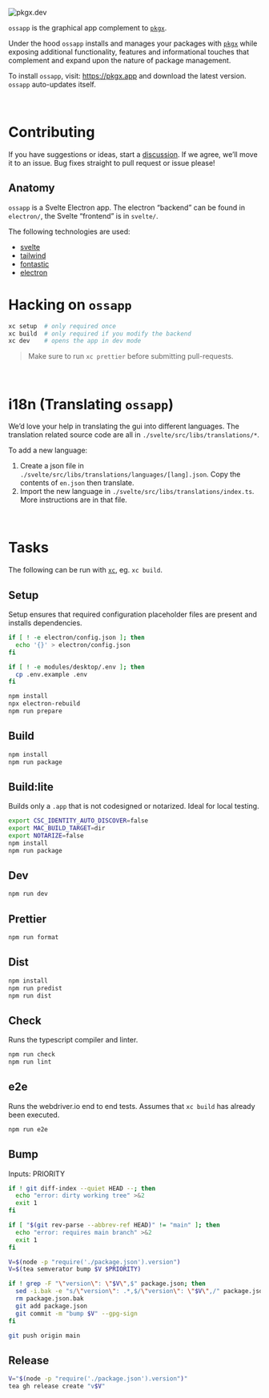 ![pkgx.dev](https://pkgx.dev/banner.png)

`ossapp` is the graphical app complement to [`pkgx`].

Under the hood `ossapp` installs and manages your packages with [`pkgx`]
while exposing additional functionality, features and informational touches
that complement and expand upon the nature of package management.

To install `ossapp`, visit: <https://pkgx.app> and download the latest
version. `ossapp` auto-updates itself.

&nbsp;

# Contributing

If you have suggestions or ideas, start a [discussion]. If we agree, we’ll
move it to an issue. Bug fixes straight to pull request or issue please!

## Anatomy

`ossapp` is a Svelte Electron app. The electron “backend” can be found in
`electron/`, the Svelte “frontend” is in `svelte/`.

The following technologies are used:

- [svelte](https://svelte.dev/)
- [tailwind](https://tailwindcss.com/)
- [fontastic](https://fontastic.me)
- [electron](http://electronjs.org)

# Hacking on `ossapp`

```sh
xc setup  # only required once
xc build  # only required if you modify the backend
xc dev    # opens the app in dev mode
```

> Make sure to run `xc prettier` before submitting pull-requests.

&nbsp;

# i18n (Translating `ossapp`)

We’d love your help in translating the gui into different languages.
The translation related source code are all in `./svelte/src/libs/translations/*`.

To add a new language:

1. Create a json file in `./svelte/src/libs/translations/languages/[lang].json`.
   Copy the contents of `en.json` then translate.
2. Import the new language in `./svelte/src/libs/translations/index.ts`.
   More instructions are in that file.

&nbsp;

# Tasks

The following can be run with [`xc`], eg. `xc build`.

## Setup

Setup ensures that required configuration placeholder files are present and
installs dependencies.

```sh
if [ ! -e electron/config.json ]; then
  echo '{}' > electron/config.json
fi

if [ ! -e modules/desktop/.env ]; then
  cp .env.example .env
fi

npm install
npx electron-rebuild
npm run prepare
```

## Build

```sh
npm install
npm run package
```

## Build:lite

Builds only a `.app` that is not codesigned or notarized. Ideal for local testing.

```sh
export CSC_IDENTITY_AUTO_DISCOVER=false
export MAC_BUILD_TARGET=dir
export NOTARIZE=false
npm install
npm run package
```

## Dev

```sh
npm run dev
```

## Prettier

```sh
npm run format
```

## Dist

```sh
npm install
npm run predist
npm run dist
```

## Check

Runs the typescript compiler and linter.

```sh
npm run check
npm run lint
```

## e2e

Runs the webdriver.io end to end tests. Assumes that `xc build` has already been
executed.

```sh
npm run e2e
```

## Bump

Inputs: PRIORITY

```sh
if ! git diff-index --quiet HEAD --; then
  echo "error: dirty working tree" >&2
  exit 1
fi

if [ "$(git rev-parse --abbrev-ref HEAD)" != "main" ]; then
  echo "error: requires main branch" >&2
  exit 1
fi

V=$(node -p "require('./package.json').version")
V=$(tea semverator bump $V $PRIORITY)

if ! grep -F "\"version\": \"$V\",$" package.json; then
  sed -i.bak -e "s/\"version\": .*,$/\"version\": \"$V\",/" package.json
  rm package.json.bak
  git add package.json
  git commit -m "bump $V" --gpg-sign
fi

git push origin main
```

## Release

```sh
V="$(node -p "require('./package.json').version")"
tea gh release create "v$V"
```


[`pkgx`]: https://github.com/pkgxdev/pkgx
[`xc`]: https://xcfile.dev
[discussion]: https://github.com/orgs/pkgxdev/discussions
